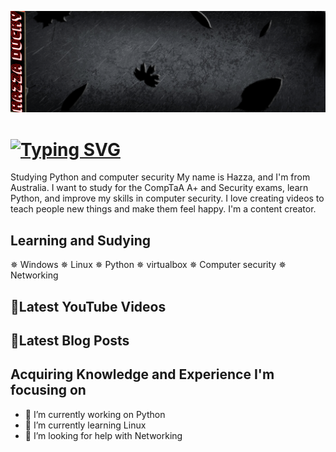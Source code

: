 ![design and Development](https://github.com/Duckysm/Duckysm/blob/main/360_F_492065380_eSlHdkdNBy6ArNkk5gV0Lme1qhvTosSI.png)



# <a href="https://git.io/typing-svg"><img src="https://readme-typing-svg.demolab.com?font=Fira+Code&weight=900&duration=7000&pause=1000&color=1DE4F7&background=9DFF2800&vCenter=true&random=false&width=435&lines=Hi+%F0%9F%91%8B%2C+Hazza+Ducky" alt="Typing SVG" /></a>

Studying Python and computer security 
My name is Hazza, and I'm from Australia. I want to study for the CompTaA A+ and Security exams, learn Python, and improve my skills in computer security. I love creating videos to teach people new things and make them feel happy. I'm a content creator.

## Learning and Sudying
✵ Windows 
✵ Linux
✵ Python 
✵ virtualbox
✵ Computer security
✵ Networking

## 💾Latest YouTube Videos

## 📕Latest Blog Posts

## Acquiring Knowledge and Experience I'm focusing on 
- 🔭 I’m currently working on Python 
- 🌱 I’m currently learning  Linux
- 🤔 I’m looking for help with Networking  



